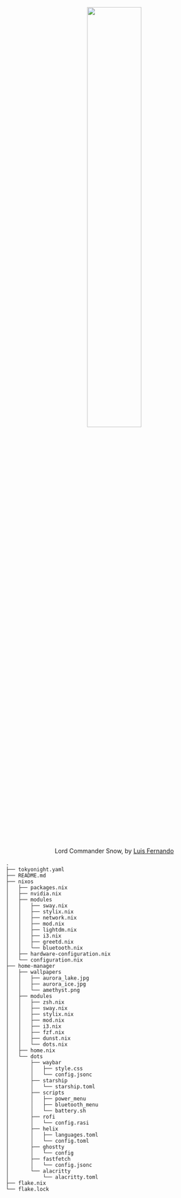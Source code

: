 <div align="center">
  <img src="https://cdnb.artstation.com/p/assets/images/images/049/608/399/large/luis-fernando-adwd-jon-ghost.jpg" width="50%">
</div>

<div align="center">
  Lord Commander Snow, by <a href="https://www.artstation.com/artwork/b5zB8m">Luis Fernando</a>
</div>

```
.
├── tokyonight.yaml
├── README.md
├── nixos
│   ├── packages.nix
│   ├── nvidia.nix
│   ├── modules
│   │   ├── sway.nix
│   │   ├── stylix.nix
│   │   ├── network.nix
│   │   ├── mod.nix
│   │   ├── lightdm.nix
│   │   ├── i3.nix
│   │   ├── greetd.nix
│   │   └── bluetooth.nix
│   ├── hardware-configuration.nix
│   └── configuration.nix
├── home-manager
│   ├── wallpapers
│   │   ├── aurora_lake.jpg
│   │   ├── aurora_ice.jpg
│   │   └── amethyst.png
│   ├── modules
│   │   ├── zsh.nix
│   │   ├── sway.nix
│   │   ├── stylix.nix
│   │   ├── mod.nix
│   │   ├── i3.nix
│   │   ├── fzf.nix
│   │   ├── dunst.nix
│   │   └── dots.nix
│   ├── home.nix
│   └── dots
│       ├── waybar
│       │   ├── style.css
│       │   └── config.jsonc
│       ├── starship
│       │   └── starship.toml
│       ├── scripts
│       │   ├── power_menu
│       │   ├── bluetooth_menu
│       │   └── battery.sh
│       ├── rofi
│       │   └── config.rasi
│       ├── helix
│       │   ├── languages.toml
│       │   └── config.toml
│       ├── ghostty
│       │   └── config
│       ├── fastfetch
│       │   └── config.jsonc
│       └── alacritty
│           └── alacritty.toml
├── flake.nix
└── flake.lock
```
